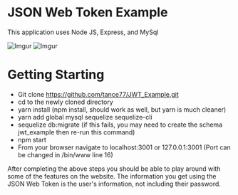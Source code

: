 # JSON Web Token Example

This application uses Node JS, Express, and MySql

![Imgur](http://i.imgur.com/QZXbMq1.png)
![Imgur](http://i.imgur.com/ScV1igE.png)

# Getting Starting

* Git clone https://github.com/tance77/JWT_Example.git
* cd to the newly cloned directory 
* yarn install (npm install, should work as well, but yarn is much cleaner)
* yarn add global mysql sequelize sequelize-cli
* sequelize db:migrate (if this fails, you may need to create the schema jwt_example then re-run this command)
* npm start
* From your browser navigate to localhost:3001 or 127.0.0.1:3001 (Port can be changed in /bin/www line 16)

After completing the above steps you should be able to play around with some of the features on the website. The information you get using the JSON Web Token is the user's information, not including their password.
